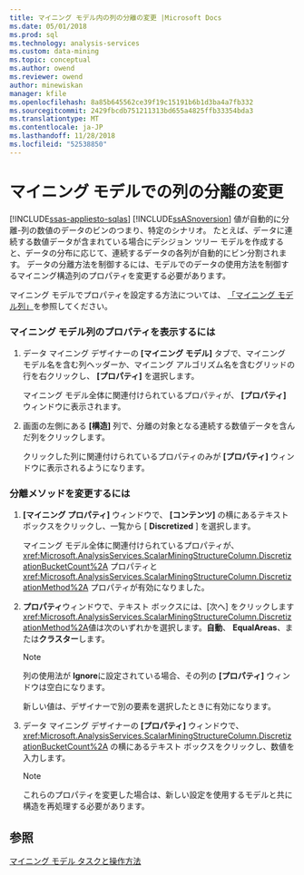 ```yaml
---
title: マイニング モデル内の列の分離の変更 |Microsoft Docs
ms.date: 05/01/2018
ms.prod: sql
ms.technology: analysis-services
ms.custom: data-mining
ms.topic: conceptual
ms.author: owend
ms.reviewer: owend
author: minewiskan
manager: kfile
ms.openlocfilehash: 8a85b645562ce39f19c15191b6b1d3ba4a7fb332
ms.sourcegitcommit: 2429fbcdb751211313bd655a4825ffb33354bda3
ms.translationtype: MT
ms.contentlocale: ja-JP
ms.lasthandoff: 11/28/2018
ms.locfileid: "52538850"
---
```

# <a name="change-the-discretization-of-a-column-in-a-mining-model"></a>マイニング モデルでの列の分離の変更
[!INCLUDE[ssas-appliesto-sqlas](../../includes/ssas-appliesto-sqlas.md)]
  [!INCLUDE[ssASnoversion](../../includes/ssasnoversion-md.md)] 値が自動的に分離-列の数値のデータのビンのつまり、特定のシナリオ。 たとえば、データに連続する数値データが含まれている場合にデシジョン ツリー モデルを作成すると、データの分布に応じて、連続するデータの各列が自動的にビン分割されます。 データの分離方法を制御するには、モデルでのデータの使用方法を制御するマイニング構造列のプロパティを変更する必要があります。  
  
 マイニング モデルでプロパティを設定する方法については、 [「マイニング モデル列」](../../analysis-services/data-mining/mining-model-columns.md)を参照してください。  
  
### <a name="to-display-the-properties-for-a-mining-model-column"></a>マイニング モデル列のプロパティを表示するには  
  
1.  データ マイニング デザイナーの **[マイニング モデル]** タブで、マイニング モデル名を含む列ヘッダーか、マイニング アルゴリズム名を含むグリッドの行を右クリックし、 **[プロパティ]** を選択します。  
  
     マイニング モデル全体に関連付けられているプロパティが、 **[プロパティ]** ウィンドウに表示されます。  
  
2.  画面の左側にある **[構造]** 列で、分離の対象となる連続する数値データを含んだ列をクリックします。  
  
     クリックした列に関連付けられているプロパティのみが **[プロパティ]** ウィンドウに表示されるようになります。  
  
### <a name="to-change-the-discretization-method"></a>分離メソッドを変更するには  
  
1.  **[マイニング プロパティ]** ウィンドウで、 **[コンテンツ]** の横にあるテキスト ボックスをクリックし、一覧から [ **Discretized** ] を選択します。  
  
     マイニング モデル全体に関連付けられているプロパティが、 <xref:Microsoft.AnalysisServices.ScalarMiningStructureColumn.DiscretizationBucketCount%2A> プロパティと <xref:Microsoft.AnalysisServices.ScalarMiningStructureColumn.DiscretizationMethod%2A> プロパティが有効になりました。  
  
2.  **プロパティ**ウィンドウで、テキスト ボックスには、[次へ] をクリックします<xref:Microsoft.AnalysisServices.ScalarMiningStructureColumn.DiscretizationMethod%2A>値は次のいずれかを選択します。**自動**、 **EqualAreas**、または**クラスター**します。  
  
    > [!NOTE]  
    >  列の使用法が **Ignore**に設定されている場合、その列の **[プロパティ]** ウィンドウは空白になります。  
  
     新しい値は、デザイナーで別の要素を選択したときに有効になります。  
  
3.  データ マイニング デザイナーの **[プロパティ]** ウィンドウで、 <xref:Microsoft.AnalysisServices.ScalarMiningStructureColumn.DiscretizationBucketCount%2A> の横にあるテキスト ボックスをクリックし、数値を入力します。  
  
    > [!NOTE]  
    >  これらのプロパティを変更した場合は、新しい設定を使用するモデルと共に構造を再処理する必要があります。  
  
## <a name="see-also"></a>参照  
 [マイニング モデル タスクと操作方法](../../analysis-services/data-mining/mining-model-tasks-and-how-tos.md)  
  
  
